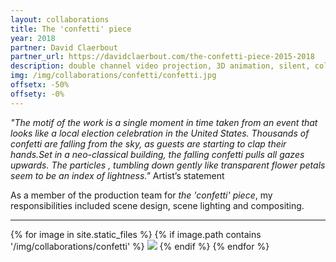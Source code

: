 ```yaml
---
layout: collaborations
title: The 'confetti' piece
year: 2018
partner: David Claerbout
partner_url: https://davidclaerbout.com/the-confetti-piece-2015-2018
description: double channel video projection, 3D animation, silent, color, 18 min. 25 sec.
img: /img/collaborations/confetti/confetti.jpg
offsetx: -50%
offsety: -0%
---
```


_"The motif of the work is a single moment in time taken from an event that looks like a local election celebration in the United States. Thousands of confetti are falling from the sky, as guests are starting to clap their hands.Set in a neo-classical building, the falling confetti pulls all gazes upwards. The particles , tumbling down gently like transparent flower petals seem to be an index of lightness."_
Artist’s statement

As a member of the production team for _the 'confetti' piece_, my responsibilities included scene design, scene lighting and compositing. 

<hr>

<div>
{% for image in site.static_files %}
    {% if image.path contains '/img/collaborations/confetti' %}
        <img class="projectimage" src="{{ site.baseurl }}{{ image.path }}"/>
    {% endif %}
{% endfor %}
</div>